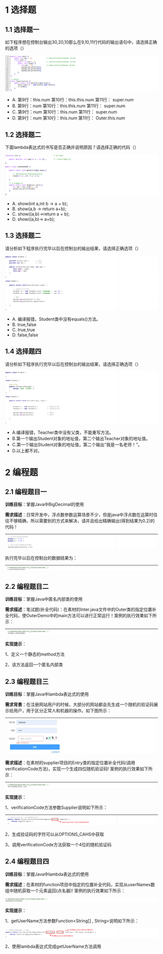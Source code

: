 # 1 选择题

## 1.1 选择题一

如下程序想在控制台输出30,20,10那么在9,10,11行代码的输出语句中，请选择正确的选项（）

![image-20220127114021101](images/image-20220127114021101.png)

- A. 第9行：this.num   第10行：this.this.num  第11行： super.num
- B. 第9行：num   第10行：this.this.num  第11行： super.num
- C. 第9行：num   第10行：this.num  第11行： super.num
- D. 第9行：num   第10行：this.num  第11行： Outer.this.num

## 1.2 选择题二

下面lambda表达式的书写是否正确并说明原因？请选择正确的代码（）

![image-20220127154237812](images/image-20220127154237812.png) 

- A. show(int a,int b -> a + b);
- B. show(a,b -> return a+b);
- C. show((a,b)->return a + b);
- D. show((a,b)-> a+b);

## 1.3 选择题二

请分析如下程序执行完毕以后在控制台的输出结果，请选择正确选项（）

![image-20220125110437223](images/image-20220125110437223.png) 

- A. 编译报错，Student类中没有equals()方法。
- B. true,false
- C. true,true
- D. false,false

## 1.4 选择题四

请分析如下程序执行完毕以后在控制台的输出结果，请选择正确选项（）

![image-20220125202933752](images/image-20220125202933752.png) 

- A.编译报错，Teacher类中没有父类，不能重写方法。
- B.第一个输出Student对象的地址值，第二个输出Teacher对象的地址值。
- C.第一个输出Student对象的地址值，第二个输出“我是一名老师！”。
- D.以上都不对。



# 2 编程题

## 2.1 编程题目一

**训练目标**：掌握Java中BigDecimal的使用

**需求描述**：日常开发中，浮点数参数运算场景不少，但是java中浮点数在运算时往往不够精确，所以需要别的方式来解决，请并且给出精确输出(得到结果为0.2)的代码！

![image-20220212155818790](images/image-20220212155818790.png) |
| ------------------------------------------------------------ |

执行完毕以后在控制台的数据结果为：

| ![image-20220212155900406](images/image-20220212155900406.png) 
| ------------------------------------------------------------ |

## 2.2 编程题目二

**训练目标**：掌握Java中匿名内部类的使用

**需求描述**：笔试题(补全代码)：在素材的Inter.java文件中的Outer类的指定位置补全代码，使OuterDemo中的main方法可以进行正常运行！案例的执行效果如下所示：

| ![image-20220127152742567](images/image-20220127152742567.png) |
| ------------------------------------------------------------ |

**实现提示**：

1、定义一个静态的method方法

2、该方法返回一个匿名内部类



## 2.3 编程题目三

**训练目标**：掌握Java中lambda表达式的使用

**需求背景**：在注册网站用户的时候，大部分的网站都会先生成一个随机的验证码展示给用户，用于区分正常人和机器的操作。如下图所示：

| ![image-20220127204558689](images/image-20220127204558689.png) |
| ------------------------------------------------------------ |

**需求描述**：在素材的supplier项目的Entry类的指定位置补全代码(调用verificationCode方法)，实现一个生成四位随机验证码! 案例的执行效果如下所示：

| ![image-20220127205756468](images/image-20220127205756468.png) |
| ------------------------------------------------------------ |

**实现提示**：

1、verificationCode方法参数Supplier<String>说明如下所示：

| ![image-20220127210010293](images/image-20220127210010293.png) |
| ------------------------------------------------------------ |

2、生成验证码的字符可以从OPTIONS_CAHS中获取

3、调用verificationCode方法获取一个4位的随机验证码



## 2.4 编程题目四

**训练目标**：掌握Java中lambda表达式的使用

**需求描述**：在素材的function项目中指定的位置补全代码，实现从userNames数组中随机获取一个元素返回(点名器)! 案例的执行效果如下所示：

![image-20220127161351575](images/image-20220127161351575.png?lastModify=1643328844)

**实现提示**：

1、getUserName方法参数Function<String[] , String>说明如下所示：

![image-20220127161803471](images/image-20220127161803471.png?lastModify=1643328844)

2、使用lambda表达式完成getUserName方法调用










